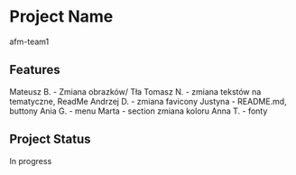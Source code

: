 # Project Name
afm-team1



## Features

Mateusz B. - Zmiana obrazków/ Tła
Tomasz N. - zmiana tekstów na tematyczne, ReadMe
Andrzej D. - zmiana favicony
Justyna - README.md, buttony
Ania G. - menu
Marta - section zmiana koloru
Anna T. - fonty



## Project Status
In progress





<!-- Optional -->
<!-- ## License -->
<!-- This project is open source and available under the [... License](). -->

<!-- You don't have to include all sections - just the one's relevant to your project -->
